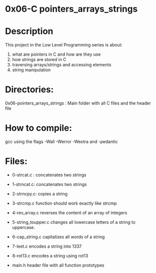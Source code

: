 # 0x06-C pointers_arrays_strings

# Description

This project in the Low Level Programming series is about:

1. what are pointers in C and how are they use
2. how strings are stored in C
3. traversing arrays/strings and accessing elements
4. string manipulation

# Directories:

0x06-pointers_arrays_strings : Main folder with all C files and the header file

# How to compile:

gcc using the flags -Wall -Werror -Wextra and -pedantic

# Files:

* 0-strcat.c : 
concatenates two strings

* 1-strncat.c:
concatenates two strings

* 2-strncpy.c:
copies a string

* 3-strcmp.c
function should work exactly like strcmp

* 4-rev_array.c
reverses the content of an array of integers

* 5-string_toupper.c
changes all lowercase letters of a string to uppercase.

* 6-cap_string.c
capitalizes all words of a string

* 7-leet.c
encodes a string into 1337

* 8-rot13.c
encodes a string using rot13

* main.h
header file with all function prototypes

